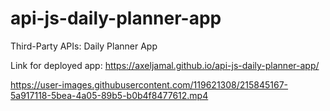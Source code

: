 # api-js-daily-planner-app
Third-Party APIs: Daily Planner App

Link for deployed app:
https://axeljamal.github.io/api-js-daily-planner-app/

https://user-images.githubusercontent.com/119621308/215845167-5a917118-5bea-4a05-89b5-b0b4f8477612.mp4

